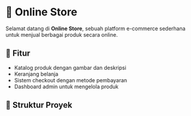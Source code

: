 # 🛒 Online Store

Selamat datang di **Online Store**, sebuah platform e-commerce sederhana untuk menjual berbagai produk secara online.  

## 🚀 Fitur  
- Katalog produk dengan gambar dan deskripsi  
- Keranjang belanja  
- Sistem checkout dengan metode pembayaran  
- Dashboard admin untuk mengelola produk  

## 📂 Struktur Proyek
